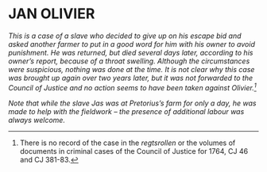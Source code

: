 # JAN OLIVIER

*This is a case of a slave who decided to give up on his escape bid and asked another farmer to put in a good word for him with his owner to avoid punishment. He was returned, but died several days later, according to his owner’s report, because of a throat swelling. Although the circumstances were suspicious, nothing was done at the time. It is not clear why this case was brought up again over two years later, but it was not forwarded to the Council of Justice and no action seems to have been taken against Olivier.[^1]*

*Note that while the slave Jas was at Pretorius’s farm for only a day, he was made to help with the fieldwork – the presence of additional labour was always welcome.*

[^1]: There is no record of the case in the *regtsrollen* or the volumes of documents in criminal cases of the Council of Justice for 1764, CJ 46 and CJ 381-83.